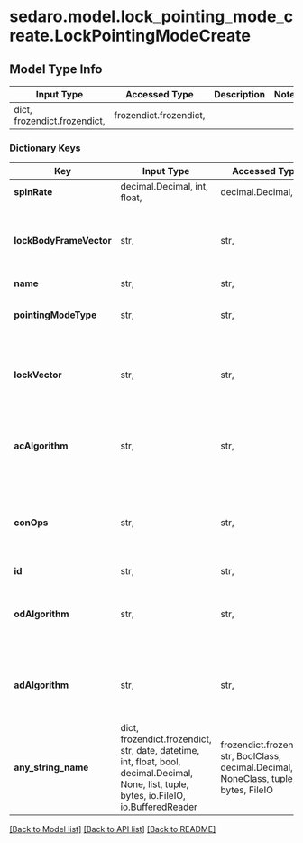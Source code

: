 # sedaro.model.lock_pointing_mode_create.LockPointingModeCreate

## Model Type Info
Input Type | Accessed Type | Description | Notes
------------ | ------------- | ------------- | -------------
dict, frozendict.frozendict,  | frozendict.frozendict,  |  | 

### Dictionary Keys
Key | Input Type | Accessed Type | Description | Notes
------------ | ------------- | ------------- | ------------- | -------------
**spinRate** | decimal.Decimal, int, float,  | decimal.Decimal,  |  | 
**lockBodyFrameVector** | str,  | str,  | Relationship to a &#x60;BodyFrameVector&#x60; block. On delete: &#x60;RESTRICT&#x60; (prevent referenced block from being deleted while relationship to this one exists). | 
**name** | str,  | str,  |  | 
**pointingModeType** | str,  | str,  |  | must be one of ["LOCK", ] 
**lockVector** | str,  | str,  | Relationship to a &#x60;ReferenceVector&#x60; block. On delete: &#x60;RESTRICT&#x60; (prevent referenced block from being deleted while relationship to this one exists). | 
**acAlgorithm** | str,  | str,  | Relationship to a &#x60;AttitudeControlAlgorithm&#x60; block. On delete: &#x60;RESTRICT&#x60; (prevent referenced block from being deleted while relationship to this one exists). | 
**conOps** | str,  | str,  | Relationship to a &#x60;ConOps&#x60; block. Reverse key: &#x60;ConOps.pointingModes&#x60;. On delete: &#x60;RESTRICT&#x60; (prevent referenced block from being deleted while relationship to this one exists). | 
**id** | str,  | str,  |  | [optional] 
**odAlgorithm** | str,  | str,  | Relationship to zero or one &#x60;OrbitDeterminationAlgorithm&#x60; blocks. On delete: &#x60;RESTRICT&#x60; (prevent referenced block from being deleted while relationship to this one exists). | [optional] 
**adAlgorithm** | str,  | str,  | Relationship to zero or one &#x60;AttitudeDeterminationAlgorithm&#x60; blocks. On delete: &#x60;RESTRICT&#x60; (prevent referenced block from being deleted while relationship to this one exists). | [optional] 
**any_string_name** | dict, frozendict.frozendict, str, date, datetime, int, float, bool, decimal.Decimal, None, list, tuple, bytes, io.FileIO, io.BufferedReader | frozendict.frozendict, str, BoolClass, decimal.Decimal, NoneClass, tuple, bytes, FileIO | any string name can be used but the value must be the correct type | [optional]

[[Back to Model list]](../../README.md#documentation-for-models) [[Back to API list]](../../README.md#documentation-for-api-endpoints) [[Back to README]](../../README.md)

